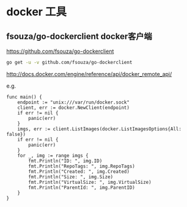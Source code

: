 # docker 工具

## fsouza/go-dockerclient docker客户端

https://github.com/fsouza/go-dockerclient

```sh
go get -u -v github.com/fsouza/go-dockerclient
```

http://docs.docker.com/engine/reference/api/docker_remote_api/

e.g.

```golang
func main() {
    endpoint := "unix:///var/run/docker.sock"
    client, err := docker.NewClient(endpoint)
    if err != nil {
        panic(err)
    }
    imgs, err := client.ListImages(docker.ListImagesOptions{All: false})
    if err != nil {
        panic(err)
    }
    for _, img := range imgs {
        fmt.Println("ID: ", img.ID)
        fmt.Println("RepoTags: ", img.RepoTags)
        fmt.Println("Created: ", img.Created)
        fmt.Println("Size: ", img.Size)
        fmt.Println("VirtualSize: ", img.VirtualSize)
        fmt.Println("ParentId: ", img.ParentID)
    }
}
```
